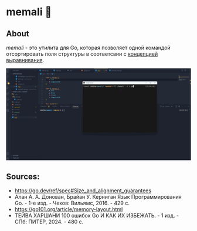 # memali 🔧

## About

*memali* - это утилита для Go, которая позволяет одной командой
отсортировать поля структуры в соответсвии с [концепцией выравнивания](https://en.wikipedia.org/wiki/Data_structure_alignment). 

![](https://github.com/sariya23/memali/blob/master/doc/doc.gif)


## Sources:

- https://go.dev/ref/spec#Size_and_alignment_guarantees
- Алан А. А. Донован, Брайан У. Керниган Язык Программирования Go. - 1-е изд. - Чехов: Вильямс, 2016. - 429 с.
- https://go101.org/article/memory-layout.html
- ТЕЙВА ХАРШАНИ 100 ошибок Go И КАК ИХ ИЗБЕЖАТЬ. - 1 изд. - СПб: ПИТЕР, 2024. - 480 с.
